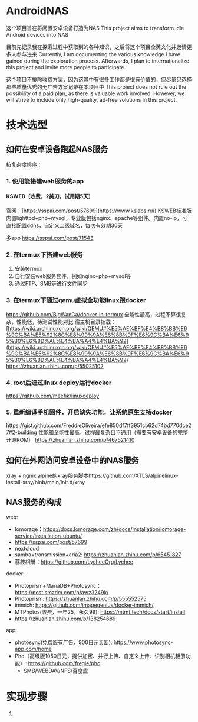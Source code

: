 # AndroidNAS
这个项目旨在将闲置安卓设备打造为NAS
This project aims to transform idle Android devices into NAS

目前先记录我在探索过程中获取到的各种知识，之后将这个项目全英文化并邀请更多人参与进来
Currently, I am documenting the various knowledge I have gained during the exploration process. Afterwards, I plan to internationalize this project and invite more people to participate.

这个项目不排除收费方案，因为这其中有很多工作都是很有价值的，但尽量只选择那些质量优秀的无广告方案记录在本项目中
This project does not rule out the possibility of a paid plan, as there is valuable work involved. However, we will strive to include only high-quality, ad-free solutions in this project.

# 技术选型
## 如何在安卓设备跑起NAS服务
按复杂度排序：
### 1. 使用能搭建web服务的app
#### KSWEB（收费，2美刀，试用期5天）
官网：[https://sspai.com/post/57699](https://www.kslabs.ru/)
KSWEB标准版内置lighttpd+php+mysql，专业版包括nginx、apache等组件。内置no-ip，可直接配置ddns，自定义二级域名，每次有效期30天

多app
https://sspai.com/post/71543

### 2. 在termux下搭建web服务
1. 安装termux
2. 自行安装web服务套件，例如nginx+php+mysql等
3. 通过FTP、SMB等进行文件同步

### 3. 在termux下通过qemu虚拟全功能linux跑docker
https://github.com/BigWanGa/docker-in-termux
全能性最高，过程不算很复杂，性能低，待测试性能对比
宿主机目录挂载：
[https://wiki.archlinuxcn.org/wiki/QEMU#%E5%AE%BF%E4%B8%BB%E6%9C%BA%E5%92%8C%E8%99%9A%E6%8B%9F%E6%9C%BA%E6%95%B0%E6%8D%AE%E4%BA%A4%E4%BA%92](https://wiki.archlinuxcn.org/wiki/QEMU#%E5%AE%BF%E4%B8%BB%E6%9C%BA%E5%92%8C%E8%99%9A%E6%8B%9F%E6%9C%BA%E6%95%B0%E6%8D%AE%E4%BA%A4%E4%BA%92)
https://zhuanlan.zhihu.com/p/55025102

### 4. root后通过linux deploy运行docker
https://github.com/meefik/linuxdeploy

### 5. 重新编译手机固件，开启缺失功能，让系统原生支持docker
https://gist.github.com/FreddieOliveira/efe850df7ff3951cb62d74bd770dce27#2-building
性能和全能性最高，过程最复杂且不通用（需要有安卓设备的完整开源ROM）
https://zhuanlan.zhihu.com/p/467521410

## 如何在外网访问安卓设备中的NAS服务
xray + ngnix
alpine的xray服务脚本https://github.com/XTLS/alpinelinux-install-xray/blob/main/init.d/xray



## NAS服务的构成
web:
- lomorage：https://docs.lomorage.com/zh/docs/Installation/lomorage-service/installation-ubuntu/
- https://sspai.com/post/57699
- nextcloud
- samba+transmission+aria2: https://zhuanlan.zhihu.com/p/65451827
- 荔枝相册：https://github.com/LycheeOrg/Lychee

docker:
- Photoprism+MariaDB+Photosync：https://post.smzdm.com/p/awz3249k/
- Photoprism: https://zhuanlan.zhihu.com/p/555552575
- immich: https://github.com/imagegenius/docker-immich/
- MTPhotos(收费，一年25，永久99): https://mtmt.tech/docs/start/install
- https://zhuanlan.zhihu.com/p/138254689

app:
- photosync(免费版有广告，900日元买断): https://www.photosync-app.com/home
- Pho（高级版1050日元，提供加密、并行上传、自定义上传、识别相机相册功能）: https://github.com/fregie/pho
  - SMB/WEBDAV/NFS/百度盘


# 实现步骤
1. 
